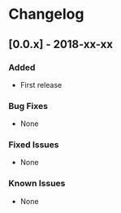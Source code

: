 # Changelog

## [0.0.x] - 2018-xx-xx

### Added

- First release

### Bug Fixes

- None

### Fixed Issues

- None

### Known Issues

- None
